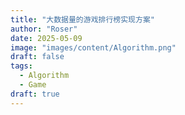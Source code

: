 ```yaml
---
title: "大数据量的游戏排行榜实现方案"
author: "Roser"
date: 2025-05-09
image: "images/content/Algorithm.png"
draft: false
tags:
  - Algorithm
  - Game
draft: true
---
```

